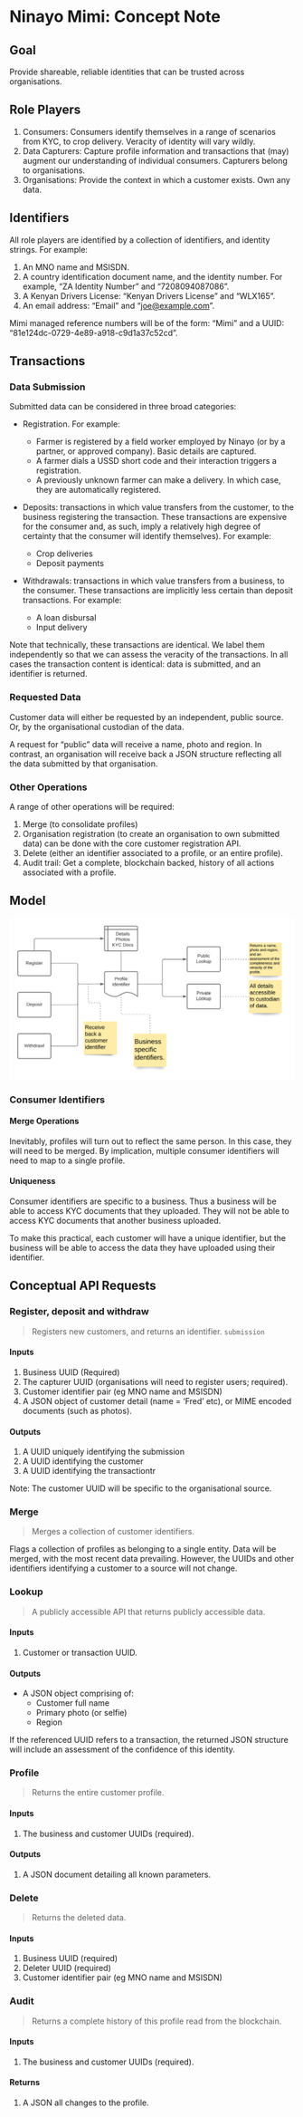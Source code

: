# Ninayo Mimi: Concept Note

## Goal
Provide shareable, reliable identities that can be trusted across organisations.
## Role Players
1. Consumers: Consumers identify themselves in a range of scenarios from KYC, to crop delivery. Veracity of identity will vary wildly.
2. Data Capturers: Capture profile information and transactions that (may) augment our understanding of individual consumers. Capturers belong to organisations.
3. Organisations: Provide the context in which a customer exists. Own any data.

## Identifiers
All role players are identified by a collection of identifiers, and identity strings. For example:

1. An MNO name and MSISDN.
1. A country identification document name, and the identity number. For example, “ZA Identity Number” and “7208094087086”.
1. A Kenyan Drivers License: “Kenyan Drivers License” and “WLX165”.
1. An email address: “Email” and “joe@example.com”.

Mimi managed reference numbers will be of the form: “Mimi” and a UUID: “81e124dc-0729-4e89-a918-c9d1a37c52cd”.

## Transactions

### Data Submission
Submitted data can be considered in three broad categories:
- Registration. For example:
  - Farmer is registered by a field worker employed by Ninayo (or by a partner, or approved company). Basic details are captured.
  - A farmer dials a USSD short code and their interaction triggers a registration.
  - A previously unknown farmer can make a delivery. In which case, they are automatically registered.

- Deposits: transactions in which value transfers from the customer, to the business registering the transaction. These transactions are expensive for the consumer and, as such, imply a relatively high degree of certainty that the consumer will identify themselves). For example:
  - Crop deliveries
  - Deposit payments
- Withdrawals: transactions in which value transfers from a business, to the consumer. These transactions are implicitly less certain than deposit transactions. For example:
  - A loan disbursal
  - Input delivery

Note that technically, these transactions are identical. We label them independently so that we can assess the veracity of the transactions. In all cases the transaction content is identical: data is submitted, and an identifier is returned.

### Requested Data
Customer data will either be requested by an independent, public source. Or, by the organisational custodian of the data.

A request for “public” data will receive a name, photo and region. In contrast, an organisation will receive back a JSON structure reflecting all the data submitted by that organisation.
### Other Operations
A range of other operations will be required:

1. Merge (to consolidate profiles)
1. Organisation registration (to create an organisation to own submitted data) can be done with the core customer registration API.
1. Delete (either an identifier associated to a profile, or an entire profile).
1. Audit trail: Get a complete, blockchain backed, history of all actions associated with a profile.

## Model
![Overview](/model.png?raw=true)

### Consumer Identifiers
#### Merge Operations
Inevitably, profiles will turn out to reflect the same person. In this case, they will need to be merged. By implication, multiple consumer identifiers will need to map to a single profile.

#### Uniqueness
Consumer identifiers are specific to a business. Thus a business will be able to access KYC documents that they uploaded. They will not be able to access KYC documents that another business uploaded.

To make this practical, each customer will have a unique identifier, but the business will be able to access the data they have uploaded using their identifier.

## Conceptual API Requests

### Register, deposit and withdraw
> Registers new customers, and returns an identifier.
`submission`
#### Inputs
1. Business UUID (Required)
1. The capturer UUID (organisations will need to register users; required).
1. Customer identifier pair (eg MNO name and MSISDN)
1. A JSON object of customer detail (name = ‘Fred’ etc), or MIME encoded  documents (such as photos).

#### Outputs
1. A UUID uniquely identifying the submission
1. A UUID identifying the customer
1. A UUID identifying the transactiontr

Note: The customer UUID will be specific to the organisational source.

### Merge
> Merges a collection of customer identifiers.

Flags a collection of profiles as belonging to a single entity. Data will be merged, with the most recent data prevailing. However, the UUIDs and other identifiers identifying a customer to a source will not change.

### Lookup
> A publicly accessible API that returns publicly accessible data.

#### Inputs
1. Customer or transaction UUID.
#### Outputs
- A JSON object comprising of:
  - Customer full name
  - Primary photo (or selfie)
  - Region

If the referenced UUID refers to a transaction, the returned JSON structure will include an assessment of the confidence of this identity.

### Profile
> Returns the entire customer profile.

#### Inputs
1. The business and customer UUIDs (required).

#### Outputs
1. A JSON document detailing all known parameters.

### Delete
> Returns the deleted data.

#### Inputs
1. Business UUID (required)
1. Deleter UUID (required)
1. Customer identifier pair (eg MNO name and MSISDN)

### Audit
> Returns a complete history of this profile read from the blockchain.
>
#### Inputs
1. The business and customer UUIDs (required).

#### Returns
1. A JSON all changes to the profile.



